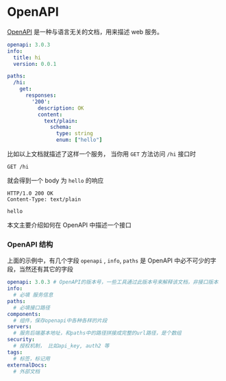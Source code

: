# OpenAPI

[OpenAPI](https://swagger.io/specification/) 是一种与语言无关的文档，用来描述 web 服务。

```yaml
openapi: 3.0.3
info:
  title: hi
  version: 0.0.1

paths:
  /hi:
    get:
      responses:
        '200':
          description: OK
          content:
            text/plain:
              schema:
                type: string
                enum: ["hello"]
```

比如以上文档就描述了这样一个服务， 当你用 `GET` 方法访问 `/hi` 接口时

```
GET /hi
```

就会得到一个 body 为 `hello` 的响应

```
HTTP/1.0 200 OK
Content-Type: text/plain

hello
```

本文主要介绍如何在 OpenAPI 中描述一个接口

### OpenAPI 结构

上面的示例中，有几个字段 `openapi` , `info`, `paths` 是 OpenAPI 中必不可少的字段，当然还有其它的字段

```yaml
openapi: 3.0.3 # OpenAPI的版本号，一些工具通过此版本号来解释该文档，非接口版本
info:
  # 必填 服务信息
paths:
  # 必填接口路径
components:
  # 组件，保存openapi中各种各样的片段
servers: 
  # 服务后端基本地址，和paths中的路径拼接成完整的url路径，是个数组
security: 
  # 授权机制， 比如api_key, auth2 等
tags: 
  # 标签，标记用
externalDocs:
  # 外部文档
```